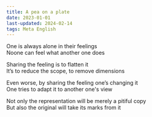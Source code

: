 ```yaml
---
title: A pea on a plate
date: 2023-01-01
last-updated: 2024-02-14
tags: Meta English
---
```


One is always alone in their feelings <br>
Noone can feel what another one does <br>

Sharing the feeling is to flatten it <br>
It’s to reduce the scope, to remove dimensions <br>

Even worse, by sharing the feeling one’s changing it <br>
One tries to adapt it to another one's view <br>

Not only the representation will be merely a pitiful copy <br>
But also the original will take its marks from it <br>
